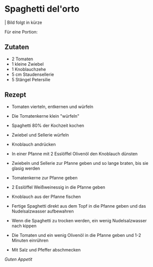 # Spaghetti del'orto

| Bild folgt in kürze

Für eine Portion:

## Zutaten
- 2 Tomaten
- 1 kleine Zwiebel
- 1 Knoblauchzehe
- 5 cm Staudensellerie
- 5 Stängel Petersilie

## Rezept
- Tomaten vierteln, entkernen und würfeln

- Die Tomatenkerne klein "würfeln"

- Spaghetti 80% der Kochzeit kochen

- Zwiebel und Sellerie würfeln

- Knoblauch andrücken

- In einer Pfanne mit 2 Esslöffel Olivenöl den Knoblauch dünsten

- Zwiebeln und Sellerie zur Pfanne geben und so lange braten, bis sie glasig werden

- Tomatenkerne zur Pfanne geben

- 2 Esslöffel Weißweinessig in die Pfanne geben

- Knoblauch aus der Pfanne fischen

- Fertige Spaghetti direkt aus dem Topf in die Pfanne geben und das Nudelsalzwasser aufbewahren

- Wenn die Spaghetti zu trocken werden, ein wenig Nudelsalzwasser nach kippen

- Die Tomaten und ein wenig Olivenöl in die Pfanne geben und 1-2 Minuten einrühren

- Mit Salz und Pfeffer abschmecken

*Guten Appetit*
